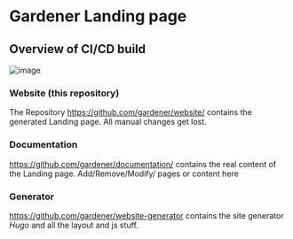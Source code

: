# Gardener Landing page
## Overview of CI/CD build

![image](images/overview.png)


### Website (this repository)
The Repository https://github.com/gardener/website/ contains the generated
Landing page. All manual changes get lost.

### Documentation
https://github.com/gardener/documentation/ contains the real content of the
Landing page. Add/Remove/Modify/ pages or content here

### Generator
https://github.com/gardener/website-generator contains the site generator *Hugo*
and all the layout and js stuff.

